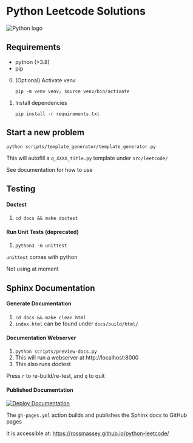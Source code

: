 # Python Leetcode Solutions

![Python logo](https://www.python.org/static/community_logos/python-logo-master-v3-TM.png)

## Requirements

- python (>3.8)
- pip

0. (Optional) Activate venv

    `pip -m venv venv; source venv/bin/activate`

1. Install dependencies
    
    `pip install -r requirements.txt` 

## Start a new problem
`python scripts/template_generator/template_generator.py`

This will autofill a `q_XXXX_title.py` template under `src/leetcode/`

See documentation for how to use

## Testing

#### Doctest
1. `cd docs && make doctest`

#### Run Unit Tests (deprecated)
1. `python3 -m unittest`

`unittest` comes with python

Not using at moment

## Sphinx Documentation

#### Generate Documentation
1. `cd docs && make clean html`
2. `index.html` can be found under `docs/build/html/`

#### Documentation Webserver
1. `python scripts/preview-docs.py`
2. This will run a webserver at http://localhost:8000
3. This also runs doctest

Press `r` to re-build/re-test, and `q` to quit

#### Published Documentation

[![Deploy Documentation](https://github.com/rossmassey/python-leetcode/actions/workflows/gh-pages.yml/badge.svg?branch=main)](https://github.com/rossmassey/python-leetcode/actions/workflows/gh-pages.yml)

The `gh-pages.yml` action builds and publishes the Sphinx docs to GitHub pages

It is accessible at: https://rossmassey.github.io/python-leetcode/
